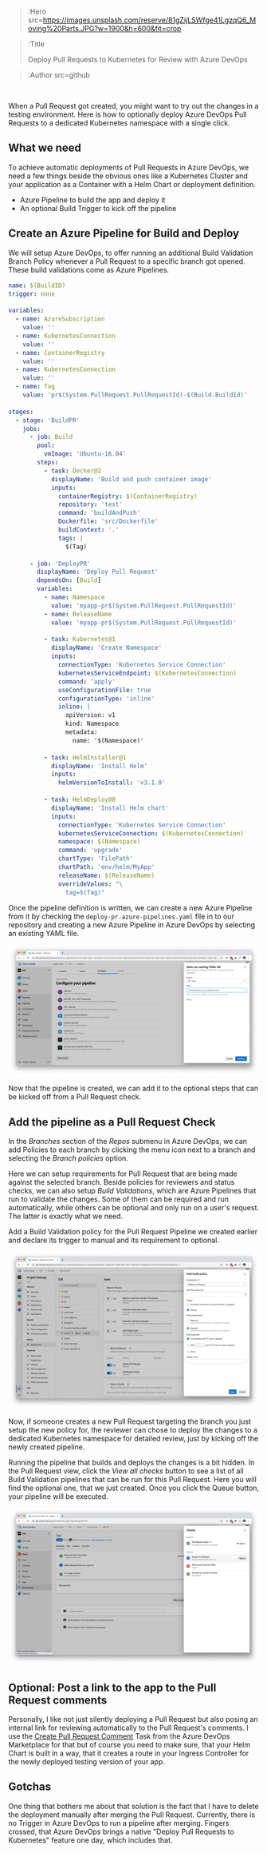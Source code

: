 > :Hero src=https://images.unsplash.com/reserve/81gZijLSWfge41LgzqQ6_Moving%20Parts.JPG?w=1900&h=600&fit=crop




> :Title
>
> Deploy Pull Requests to Kubernetes for Review with Azure DevOps

> :Author src=github

<br>

When a Pull Request got created, you might want to try out the changes in a testing environment. Here is how to optionally deploy Azure DevOps Pull Requests to a dedicated Kubernetes namespace with a single click.

## What we need

To achieve automatic deployments of Pull Requests in Azure DevOps, we need a few things beside the obvious ones like a Kubernetes Cluster and your application as a Container with a Helm Chart or deployment definition.

- Azure Pipeline to build the app and deploy it
- An optional Build Trigger to kick off the pipeline

## Create an Azure Pipeline for Build and Deploy

We will setup Azure DevOps, to offer running an additional Build Validation Branch Policy whenever a Pull Request to a specific branch got opened. These build validations come as Azure Pipelines.

```yaml
name: $(BuildID)
trigger: none

variables:
  - name: AzureSubscription
    value: ''
  - name: KubernetesConnection
    value: ''
  - name: ContainerRegistry
    value: ''
  - name: KubernetesConnection
    value: ''
  - name: Tag
    value: 'pr$(System.PullRequest.PullRequestId)-$(Build.BuildId)'

stages:
  - stage: 'BuildPR'
    jobs:
      - job: Build
        pool:
          vmImage: 'Ubuntu-16.04'
        steps:
          - task: Docker@2
            displayName: 'Build and push container image'
            inputs:
              containerRegistry: $(ContainerRegistry)
              repository: 'test'
              command: 'buildAndPush'
              Dockerfile: 'src/Dockerfile'
              buildContext: '.'
              tags: |
                $(Tag)

      - job: 'DeployPR'
        displayName: 'Deploy Pull Request'
        dependsOn: [Build]
        variables:
          - name: Namespace
            value: 'myapp-pr$(System.PullRequest.PullRequestId)'
          - name: ReleaseName
            value: 'myapp-pr$(System.PullRequest.PullRequestId)'

          - task: Kubernetes@1
            displayName: 'Create Namespace'
            inputs:
              connectionType: 'Kubernetes Service Connection'
              kubernetesServiceEndpoint: $(KubernetesConnection)
              command: 'apply'
              useConfigurationFile: true
              configurationType: 'inline'
              inline: |
                apiVersion: v1
                kind: Namespace
                metadata:
                  name: '$(Namespace)'

          - task: HelmInstaller@1
            displayName: 'Install Helm'
            inputs:
              helmVersionToInstall: 'v3.1.0'

          - task: HelmDeploy@0
            displayName: 'Install Helm chart'
            inputs:
              connectionType: 'Kubernetes Service Connection'
              kubernetesServiceConnection: $(KubernetesConnection)
              namespace: $(Namespace)
              command: 'upgrade'
              chartType: 'FilePath'
              chartPath: 'env/helm/MyApp'
              releaseName: $(ReleaseName)
              overrideValues: "\
                tag=$(Tag)"
```

Once the pipeline definition is written, we can create a new Azure Pipeline from it by checking the `deploy-pr.azure-pipelines.yaml` file in to our repository and creating a new Azure Pipeline in Azure DevOps by selecting an existing YAML file.

![Create a new Pipeline in Azure DevOps from an existing YAML file](img/2020-07-20_Deploy-PR-AzureDevops_Untitled.png)

Now that the pipeline is created, we can add it to the optional steps that can be kicked off from a Pull Request check.

## Add the pipeline as a Pull Request Check

In the *Branches* section of the *Repos* submenu in Azure DevOps, we can add Policies to each branch by clicking the menu icon next to a branch and selecting the *Branch policies* option.

Here we can setup requirements for Pull Request that are being made against the selected branch. Beside policies for reviewers and status checks, we can also setup *Build Validations*, which are Azure Pipelines that run to validate the changes. Some of them can be required and run automatically, while others can be optional and only run on a user's request. The latter is exactly what we need.

Add a Build Validation policy for the Pull Request Pipeline we created earlier and declare its trigger to manual and its requirement to optional.

![Create a new optional and manual Build Validation policy for the Azure Pipeline that builds and deploys the Pull Request](img/2020-07-20_Deploy-PR-AzureDevops_Untitled2.png)

Now, if someone creates a new Pull Request targeting the branch you just setup the new policy for, the reviewer can chose to deploy the changes to a dedicated Kubernetes namespace for detailed review, just by kicking off the newly created pipeline.

Running the pipeline that builds and deploys the changes is a bit hidden. In the Pull Request view, click the *View all checks* button to see a list of all Build Validation pipelines that can be run for this Pull Request. Here you will find the optional one, that we just created. Once you click the Queue button, your pipeline will be executed.

![Deploy a Pull Request by queueing the optional pipeline hidden in the Checks](img/2020-07-20_Deploy-PR-AzureDevops_Untitled3.png)

## Optional: Post a link to the app to the Pull Request comments

Personally, I like not just silently deploying a Pull Request but also posing an internal link for reviewing automatically to the Pull Request's comments. I use the [Create Pull Request Comment](https://marketplace.visualstudio.com/items?itemName=CSE-DevOps.create-pr-comment-task) Task from the Azure DevOps Marketplace for that but of course you need to make sure, that your Helm Chart is built in a way, that it creates a route in your Ingress Controller for the newly deployed testing version of your app.

## Gotchas

One thing that bothers me about that solution is the fact that I have to delete the deployment manually after merging the Pull Request. Currently, there is no Trigger in Azure DevOps to run a pipeline after merging. Fingers crossed, that Azure DevOps brings a native "Deploy Pull Requests to Kubernetes" feature one day, which includes that.
